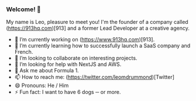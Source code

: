 ### Welcome! 👋
My name is Leo, pleasure to meet you! I'm the founder of a company called (https://913hq.com)[913] and
a former Lead Developer at a creative agency.

<!--
**leodrummond/leodrummond** is a ✨ _special_ ✨ repository because its `README.md` (this file) appears on your GitHub profile. -->

- 🔭 I’m currently working on (https://www.913hq.com)[913].
- 🌱 I’m currently learning how to successfully launch a SaaS company and French.
- 👯 I’m looking to collaborate on interesting projects.
- 🤔 I’m looking for help with NextJS and AWS.
- 💬 Ask me about Formula 1.
- 📫 How to reach me: (https://twitter.com/leomdrummond)[Twitter]
- 😄 Pronouns: He / Him
- ⚡ Fun fact: I want to have 6 dogs ─ or more.
